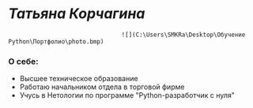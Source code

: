 # *Татьяна Корчагина*
                                    ![](C:\Users\SMKRa\Desktop\Обучение Python\Портфолио\photo.bmp)

### О себе:
- Высшее техническое образование
- Работаю начальником отдела в торговой фирме
- Учусь в Нетологии по программе "Python-разработчик с нуля"